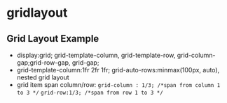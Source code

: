 # gridlayout
## Grid Layout Example

* display:grid; grid-template-column, grid-template-row, grid-column-gap;grid-row-gap, grid-gap;
* grid-template-column:1fr 2fr 1fr; grid-auto-rows:minmax(100px, auto), nested grid layout
* grid item span column/row:
    `grid-column : 1/3; /*span from column 1 to 3 */`
    `grid-row:1/3; /*span from row 1 to 3 */`